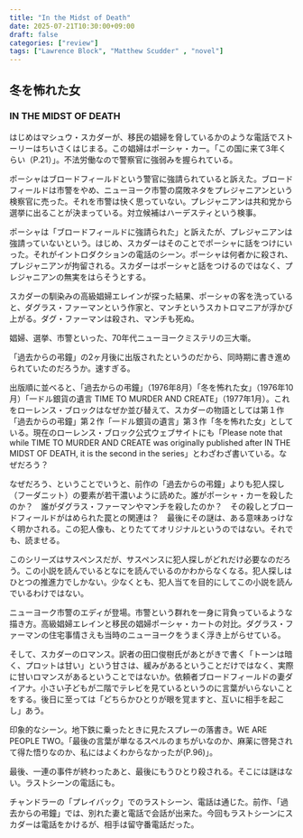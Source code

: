 ```yaml
---
title: "In the Midst of Death"
date: 2025-07-21T10:30:00+09:00
draft: false
categories: ["review"]
tags: ["Lawrence Block", "Matthew Scudder" , "novel"]
---
```


## 冬を怖れた女
### IN THE MIDST OF DEATH

はじめはマシュウ・スカダーが、移民の娼婦を脅しているかのような電話でストーリーはちいさくはじまる。この娼婦はポーシャ・カー。「この国に来て3年くらい（P.21）」。不法労働なので警察官に強弱みを握られている。

ポーシャはブロードフィールドという警官に強請られていると訴えた。ブロードフィールドは市警をやめ、ニューヨーク市警の腐敗ネタをプレジャニアンという検察官に売った。それを市警は快く思っていない。プレジャニアンは共和党から選挙に出ることが決まっている。対立候補はハーデスティという検事。

ポーシャは「ブロードフィールドに強請られた」と訴えたが、プレジャニアンは強請っていないという。はじめ、スカダーはそのことでポーシャに話をつけにいった。それがイントロダクションの電話のシーン。ポーシャは何者かに殺され、プレジャニアンが拘留される。スカダーはポーシャと話をつけるのではなく、プレジャニアンの無実をはらそうとする。

スカダーの馴染みの高級娼婦エレインが探った結果、ポーシャの客を洗っていると、ダグラス・ファーマンという作家と、マンチというスカトロマニアが浮かび上がる。ダグ・ファーマンは殺され、マンチも死ぬ。

娼婦、選挙、市警といった、70年代ニューヨークミステリの三大噺。

「過去からの弔鐘」の2ヶ月後に出版されたというのだから、同時期に書き進められていたのだろうか。速すぎる。

出版順に並べると、「過去からの弔鐘」（1976年8月）「冬を怖れた女」（1976年10月）「一ドル銀貨の遺言 TIME TO MURDER AND CREATE」（1977年1月）。これをローレンス・ブロックはなぜか並び替えて、スカダーの物語としては第１作「過去からの弔鐘」第２作「一ドル銀貨の遺言」第３作「冬を怖れた女」としている。現在のローレンス・ブロック公式ウェブサイトにも「Please note that while TIME TO MURDER AND CREATE was originally published after IN THE MIDST OF DEATH, it is the second in the series」とわざわざ書いている。なぜだろう？

なぜだろう、ということでいうと、前作の「過去からの弔鐘」よりも犯人探し（フーダニット）の要素が若干濃いように読めた。誰がポーシャ・カーを殺したのか？　誰がダグラス・ファーマンやマンチを殺したのか？　その殺しとブロードフィールドがはめられた罠との関連は？　最後にその謎は、ある意味あっけなく明かされる。この犯人像も、とりたててオリジナルというのではない。それでも、読ませる。

このシリーズはサスペンスだが、サスペンスに犯人探しがどれだけ必要なのだろう。この小説を読んでいるとなにを読んでいるのかわからなくなる。犯人探しはひとつの推進力でしかない。少なくとも、犯人当てを目的にしてこの小説を読んでいるわけではない。

ニューヨーク市警のエディが登場。市警という群れを一身に背負っているような描き方。高級娼婦エレインと移民の娼婦ポーシャ・カートの対比。ダグラス・ファーマンの住宅事情さえも当時のニューヨークをうまく浮き上がらせている。

そして、スカダーのロマンス。訳者の田口俊樹氏があとがきで書く「トーンは暗く、プロットは甘い」という甘さは、緩みがあるということだけではなく、実際に甘いロマンスがあるということではないか。依頼者ブロードフィールドの妻ダイアナ。小さい子どもが二階でテレビを見ているというのに言葉がいらないことをする。後日に至っては「どちらかひとりが眼を覚ますと、互いに相手を起こし」あう。

印象的なシーン。地下鉄に乗ったときに見たスプレーの落書き。WE ARE PEOPLE TWO。「最後の言葉が単なるスペルのまちがいなのか、麻薬に啓発されて得た悟りなのか、私にはよくわからなかったが(P.96)」。

最後、一連の事件が終わったあと、最後にもうひとり殺される。そこには謎はない。ラストシーンの電話にも。

チャンドラーの「プレイバック」でのラストシーン、電話は通じた。前作、「過去からの弔鐘」では、別れた妻と電話で会話が出来た。今回もラストシーンにスカダーは電話をかけるが、相手は留守番電話だった。
